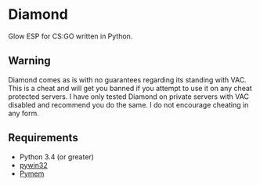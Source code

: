 # Diamond
Glow ESP for CS:GO written in Python.

## Warning
Diamond comes as is with no guarantees regarding its standing with VAC. This is a cheat and will get you banned if you attempt to use it on any cheat protected servers. I have only tested Diamond on private servers with VAC disabled and recommend you do the same. I do not encourage cheating in any form.

## Requirements
* Python 3.4 (or greater)
* [pywin32](https://github.com/mhammond/pywin32)
* [Pymem](https://github.com/srounet/Pymem)
